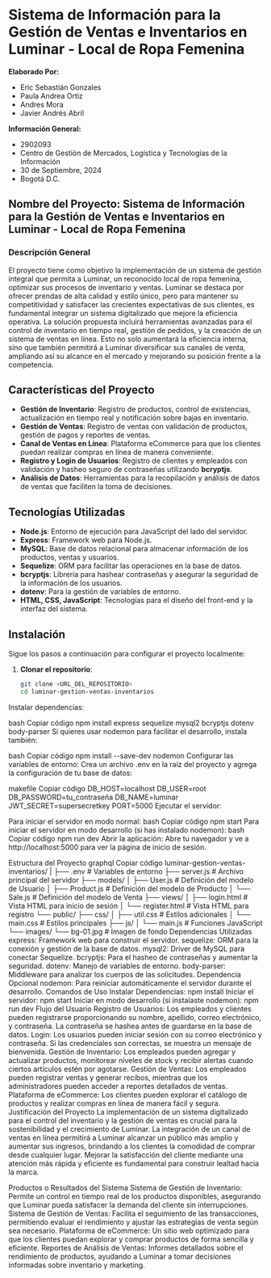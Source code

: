# Sistema de Información para la Gestión de Ventas e Inventarios en Luminar - Local de Ropa Femenina

**Elaborado Por:**
- Eric Sebastián Gonzales
- Paula Andrea Ortiz
- Andres Mora
- Javier Andrés Abril

**Información General:**
- 2902093
- Centro de Gestión de Mercados, Logística y Tecnologías de la Información
- 30 de Septiembre, 2024
- Bogotá D.C.

## Nombre del Proyecto: Sistema de Información para la Gestión de Ventas e Inventarios en Luminar - Local de Ropa Femenina

### Descripción General
El proyecto tiene como objetivo la implementación de un sistema de gestión integral que permita a Luminar, un reconocido local de ropa femenina, optimizar sus procesos de inventario y ventas. Luminar se destaca por ofrecer prendas de alta calidad y estilo único, pero para mantener su competitividad y satisfacer las crecientes expectativas de sus clientes, es fundamental integrar un sistema digitalizado que mejore la eficiencia operativa. La solución propuesta incluirá herramientas avanzadas para el control de inventario en tiempo real, gestión de pedidos, y la creación de un sistema de ventas en línea. Esto no solo aumentará la eficiencia interna, sino que también permitirá a Luminar diversificar sus canales de venta, ampliando así su alcance en el mercado y mejorando su posición frente a la competencia.

## Características del Proyecto
- **Gestión de Inventario**: Registro de productos, control de existencias, actualización en tiempo real y notificación sobre bajas en inventario.
- **Gestión de Ventas**: Registro de ventas con validación de productos, gestión de pagos y reportes de ventas.
- **Canal de Ventas en Línea**: Plataforma eCommerce para que los clientes puedan realizar compras en línea de manera conveniente.
- **Registro y Login de Usuarios**: Registro de clientes y empleados con validación y hasheo seguro de contraseñas utilizando **bcryptjs**.
- **Análisis de Datos**: Herramientas para la recopilación y análisis de datos de ventas que faciliten la toma de decisiones.

## Tecnologías Utilizadas
- **Node.js**: Entorno de ejecución para JavaScript del lado del servidor.
- **Express**: Framework web para Node.js.
- **MySQL**: Base de datos relacional para almacenar información de los productos, ventas y usuarios.
- **Sequelize**: ORM para facilitar las operaciones en la base de datos.
- **bcryptjs**: Librería para hashear contraseñas y asegurar la seguridad de la información de los usuarios.
- **dotenv**: Para la gestión de variables de entorno.
- **HTML, CSS, JavaScript**: Tecnologías para el diseño del front-end y la interfaz del sistema.

## Instalación
Sigue los pasos a continuación para configurar el proyecto localmente:

1. **Clonar el repositorio**:
   ```bash
   git clone <URL_DEL_REPOSITORIO>
   cd luminar-gestion-ventas-inventarios
Instalar dependencias:

bash
Copiar código
npm install express sequelize mysql2 bcryptjs dotenv body-parser
Si quieres usar nodemon para facilitar el desarrollo, instala también:

bash
Copiar código
npm install --save-dev nodemon
Configurar las variables de entorno: Crea un archivo .env en la raíz del proyecto y agrega la configuración de tu base de datos:

makefile
Copiar código
DB_HOST=localhost
DB_USER=root
DB_PASSWORD=tu_contraseña
DB_NAME=luminar
JWT_SECRET=supersecretkey
PORT=5000
Ejecutar el servidor:

Para iniciar el servidor en modo normal:
bash
Copiar código
npm start
Para iniciar el servidor en modo desarrollo (si has instalado nodemon):
bash
Copiar código
npm run dev
Abrir la aplicación: Abre tu navegador y ve a http://localhost:5000 para ver la página de inicio de sesión.

Estructura del Proyecto
graphql
Copiar código
luminar-gestion-ventas-inventarios/
|
├── .env                     # Variables de entorno
├── server.js                # Archivo principal del servidor
├── models/
│   ├── User.js              # Definición del modelo de Usuario
│   ├── Product.js           # Definición del modelo de Producto
│   └── Sale.js              # Definición del modelo de Venta
├── views/
│   ├── login.html           # Vista HTML para inicio de sesión
│   └── register.html        # Vista HTML para registro
└── public/
    ├── css/
    │   ├── util.css         # Estilos adicionales
    │   └── main.css         # Estilos principales
    ├── js/
    │   └── main.js          # Funciones JavaScript
    └── images/
        └── bg-01.jpg        # Imagen de fondo
Dependencias Utilizadas
express: Framework web para construir el servidor.
sequelize: ORM para la conexión y gestión de la base de datos.
mysql2: Driver de MySQL para conectar Sequelize.
bcryptjs: Para el hasheo de contraseñas y aumentar la seguridad.
dotenv: Manejo de variables de entorno.
body-parser: Middleware para analizar los cuerpos de las solicitudes.
Dependencia Opcional
nodemon: Para reiniciar automáticamente el servidor durante el desarrollo.
Comandos de Uso
Instalar Dependencias: npm install
Iniciar el servidor: npm start
Iniciar en modo desarrollo (si instalaste nodemon): npm run dev
Flujo del Usuario
Registro de Usuarios: Los empleados y clientes pueden registrarse proporcionando su nombre, apellido, correo electrónico, y contraseña. La contraseña se hashea antes de guardarse en la base de datos.
Login: Los usuarios pueden iniciar sesión con su correo electrónico y contraseña. Si las credenciales son correctas, se muestra un mensaje de bienvenida.
Gestión de Inventario: Los empleados pueden agregar y actualizar productos, monitorear niveles de stock y recibir alertas cuando ciertos artículos estén por agotarse.
Gestión de Ventas: Los empleados pueden registrar ventas y generar recibos, mientras que los administradores pueden acceder a reportes detallados de ventas.
Plataforma de eCommerce: Los clientes pueden explorar el catálogo de productos y realizar compras en línea de manera fácil y segura.
Justificación del Proyecto
La implementación de un sistema digitalizado para el control del inventario y la gestión de ventas es crucial para la sostenibilidad y el crecimiento de Luminar. La integración de un canal de ventas en línea permitirá a Luminar alcanzar un público más amplio y aumentar sus ingresos, brindando a los clientes la comodidad de comprar desde cualquier lugar. Mejorar la satisfacción del cliente mediante una atención más rápida y eficiente es fundamental para construir lealtad hacia la marca.

Productos o Resultados del Sistema
Sistema de Gestión de Inventario: Permite un control en tiempo real de los productos disponibles, asegurando que Luminar pueda satisfacer la demanda del cliente sin interrupciones.
Sistema de Gestión de Ventas: Facilita el seguimiento de las transacciones, permitiendo evaluar el rendimiento y ajustar las estrategias de venta según sea necesario.
Plataforma de eCommerce: Un sitio web optimizado para que los clientes puedan explorar y comprar productos de forma sencilla y eficiente.
Reportes de Análisis de Ventas: Informes detallados sobre el rendimiento de productos, ayudando a Luminar a tomar decisiones informadas sobre inventario y marketing.
